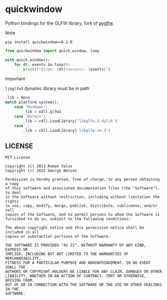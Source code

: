 # quickwindow

Python bindings for the GLFW library, fork of [pyglfw](https://github.com/pyglfw/pyglfw).

> [!NOTE]
> `pip install quickwindow==0.1.0`

```python
from quickwindow import quick_window, loop

with quick_window():
    for dt, events in loop():
        print(f"Δtime: {dt}\nevents: {events}")
```

> [!IMPORTANT]
> `libglfw3` dynamic library must be in path

```python
_lib = None
match platform.system():
    case "Windows":
        _lib = cdll.glfw3
    case "Darwin":
        _lib = cdll.LoadLibrary('libglfw.3.dylib')
    case _:
        _lib = cdll.LoadLibrary('libglfw.so.3')
```

## LICENSE
```
MIT License

Copyright (C) 2013 Roman Valov
Copyright (c) 2025 George Watson

Permission is hereby granted, free of charge, to any person obtaining a copy
of this software and associated documentation files (the "Software"), to deal
in the Software without restriction, including without limitation the rights
to use, copy, modify, merge, publish, distribute, sublicense, and/or sell
copies of the Software, and to permit persons to whom the Software is
furnished to do so, subject to the following conditions:

The above copyright notice and this permission notice shall be included in all
copies or substantial portions of the Software.

THE SOFTWARE IS PROVIDED "AS IS", WITHOUT WARRANTY OF ANY KIND, EXPRESS OR
IMPLIED, INCLUDING BUT NOT LIMITED TO THE WARRANTIES OF MERCHANTABILITY,
FITNESS FOR A PARTICULAR PURPOSE AND NONINFRINGEMENT. IN NO EVENT SHALL THE
AUTHORS OR COPYRIGHT HOLDERS BE LIABLE FOR ANY CLAIM, DAMAGES OR OTHER
LIABILITY, WHETHER IN AN ACTION OF CONTRACT, TORT OR OTHERWISE, ARISING FROM,
OUT OF OR IN CONNECTION WITH THE SOFTWARE OR THE USE OR OTHER DEALINGS IN THE
SOFTWARE.
```
